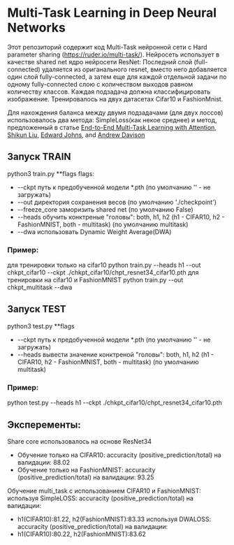 # Multi-Task Learning in Deep Neural Networks

Этот репозиторий содержит код Multi-Task нейронной сети с Hard parameter sharing (https://ruder.io/multi-task/). 
Нейросеть использует в качестве shared net ядро нейросети ResNet:
Последний слой (full-connected) удаляется из ориганального resnet, вместо него добавляется один слой fully-connected, 
а затем еще для каждой отдельной задачи по одному fully-connected слою с количеством выходов равном количеству классов.
Каждая подзадача должна классифицировать изображение. Тренировалось на двух датасетах Cifar10 и FashionMnist.

Для нахождения баланса между двумя подзадачами (для двух лоссов) использовалось два метода: SimpleLoss(как некое среднее) и 
метод, предложенный в статье [End-to-End Multi-Task Learning with Attention](https://arxiv.org/abs/1803.10704), [Shikun Liu](http://shikun.io/), [Edward Johns](https://www.robot-learning.uk/), and [Andrew Davison](https://www.doc.ic.ac.uk/~ajd/)

## Запуск TRAIN
python3 train.py **flags
flags:
- --ckpt             путь к предобученной модели *.pth (по умолчанию '' -  не загружать)
- --out              директория сохранения весов (по умолчанию './checkpoint')
- --freeze_core      заморизить shared net (по умолчанию False)
- --heads            обучить конктреные "головы": both, h1, h2 (h1 - CIFAR10, h2 - FashionMNIST, both - multitask) (по умолчанию multitask)
- --dwa              использовать Dynamic Weight Average(DWA) 

### Пример: 
для трeнировки только на cifar10
python train.py --heads h1 --out chkpt_cifar10 --ckpt ./chkpt_cifar10/chpt_resnet34_cifar10.pth
для тренировки на cifar10 и FashionMNIST
python train.py --out chkpt_multitask --dwa

## Запуск TEST
python3 test.py **flags
- --ckpt             путь к предобученной модели *.pth (по умолчанию '' -  не загружать)
- --heads            вывести значение конктреной "головы": both, h1, h2 (h1 - CIFAR10, h2 - FashionMNIST, both - multitask) (по умолчанию multitask)

### Пример: 
python test.py --heads h1 --ckpt ./chkpt_cifar10/chpt_resnet34_cifar10.pth


## Эксперементы:
Share core использовалось на основе ResNet34
- Обучение только на CIFAR10: accuracity (positive_prediction/total) на валидации: 88.02
- Обучение только на FashionMNIST: accuracity (positive_prediction/total) на валидации: 93.25

Обучение multi_task  c использованием CIFAR10 и FashionMNIST: 
используя SimpleLOSS:
accuracity (positive_prediction/total) на валидации: 
- h1(CIFAR10):81.22, h2(FashionMNIST):83.33
используя DWALOSS:
accuracity (positive_prediction/total) на валидации: 
- h1(CIFAR10):80.22, h2(FashionMNIST):83.62
